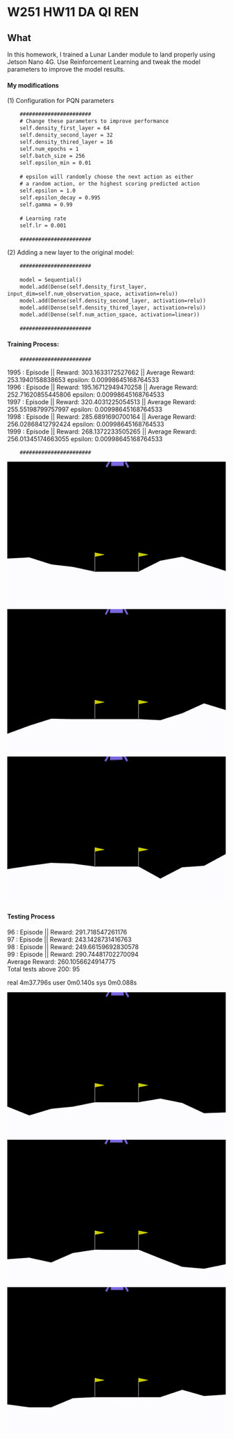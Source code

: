 # W251 HW11 DA QI REN

## What

In this homework, I trained a Lunar Lander module to land properly using Jetson Nano 4G. Use Reinforcement Learning and tweak the model parameters to improve the model results.

#### My modifications 

(1) Configuration for PQN parameters 

        #######################
        # Change these parameters to improve performance
        self.density_first_layer = 64
        self.density_second_layer = 32
        self.density_thired_layer = 16
        self.num_epochs = 1
        self.batch_size = 256
        self.epsilon_min = 0.01

        # epsilon will randomly choose the next action as either
        # a random action, or the highest scoring predicted action
        self.epsilon = 1.0
        self.epsilon_decay = 0.995
        self.gamma = 0.99

        # Learning rate
        self.lr = 0.001

        #######################

(2) Adding a new layer to the original model: 

        #######################

        model = Sequential()
        model.add(Dense(self.density_first_layer, input_dim=self.num_observation_space, activation=relu))
        model.add(Dense(self.density_second_layer, activation=relu))
        model.add(Dense(self.density_thired_layer, activation=relu))
        model.add(Dense(self.num_action_space, activation=linear))
        
        #######################

#### Training Process: 

        #######################
        
1995    : Episode || Reward:  303.1633172527662         || Average Reward:  253.1940158838653    epsilon:  0.00998645168764533 \
1996    : Episode || Reward:  195.16712949470258        || Average Reward:  252.71620855445806   epsilon:  0.00998645168764533\
1997    : Episode || Reward:  320.4031225054513         || Average Reward:  255.55198799757997   epsilon:  0.00998645168764533\
1998    : Episode || Reward:  285.6891690700164         || Average Reward:  256.02868412792424   epsilon:  0.00998645168764533\
1999    : Episode || Reward:  268.1372233505265         || Average Reward:  256.01345174663055   epsilon:  0.00998645168764533

        #######################
        
       
![episode0](./readme/episode0.gif)
![episode0](./readme/episode1000.gif)
![episode0](./readme/episode1900.gif)


#### Testing Process

96      : Episode || Reward:  291.718547261176 \
97      : Episode || Reward:  243.1428731416763\
98      : Episode || Reward:  249.66159692830578\
99      : Episode || Reward:  290.74481702270094\
Average Reward:  260.1056624914775\
Total tests above 200:  95

real    4m37.796s
user    0m0.140s
sys     0m0.088s

![testing_run20.gif](./readme/testing_run20.gif)
![testing_run40.gif](./readme/testing_run40.gif)
![testing_run60.gif](./readme/testing_run60.gif)

 
